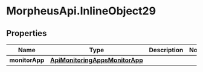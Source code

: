 # MorpheusApi.InlineObject29

## Properties

Name | Type | Description | Notes
------------ | ------------- | ------------- | -------------
**monitorApp** | [**ApiMonitoringAppsMonitorApp**](ApiMonitoringAppsMonitorApp.md) |  | 


